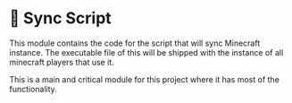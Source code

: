 # 🔄 Sync Script

This module contains the code for the script that will sync Minecraft instance. The executable file
of this will be shipped with the instance of all minecraft players that use it.

This is a main and critical module for this project where it has most of the functionality.